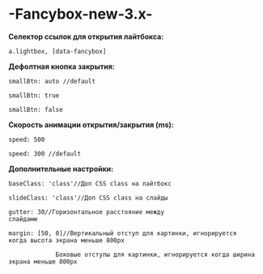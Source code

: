 # -Fancybox-new-3.x-

<strong>Селектор ссылок для открытия лайтбокса:</strong><br>

<code>a.lightbox, [data-fancybox]</code>

<strong>Дефолтная кнопка закрытия:</strong><br>

<code>smallBtn: auto //default</code><br>

<code>smallBtn: true</code><br>

<code>smallBtn: false</code><br>

<strong>Скорость анимации открытия/закрытия (ms):</strong><br>

<code>speed: 500</code><br>

<code>speed: 300 //default</code><br>

<strong>Дополнительные настройки:</strong><br>

<code>baseClass: 'class'//Доп CSS class на лайтбокс</code><br>

<code>slideClass: 'class'//Доп CSS class на слайды</code><br>

<code>gutter: 30//Горизонтальное расстояние между слайдами</code><br>

<code>margin: [50, 0]//Вертикальный отступ для картинки, игнорируется когда высота экрана меньше 800px</code><br>
                  
                 Боковые отступы для картинки, игнорируется когда ширина экрана меньше 800px
